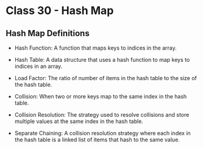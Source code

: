 # Class 30 - Hash Map

## Hash Map Definitions

- Hash Function: A function that maps keys to indices in the array.

- Hash Table: A data structure that uses a hash function to map keys to indices in an array.

- Load Factor: The ratio of number of items in the hash table to the size of the hash table.

- Collision: When two or more keys map to the same index in the hash table.

- Collision Resolution: The strategy used to resolve collisions and store multiple values at the same index in the hash table.

- Separate Chaining: A collision resolution strategy where each index in the hash table is a linked list of items that hash to the same value.
